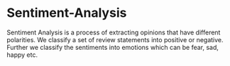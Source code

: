 # Sentiment-Analysis
Sentiment Analysis is a process of extracting opinions that have different polarities. We classify a set of review statements into positive or negative. Further we classify the sentiments into emotions which can be fear, sad, happy etc.
